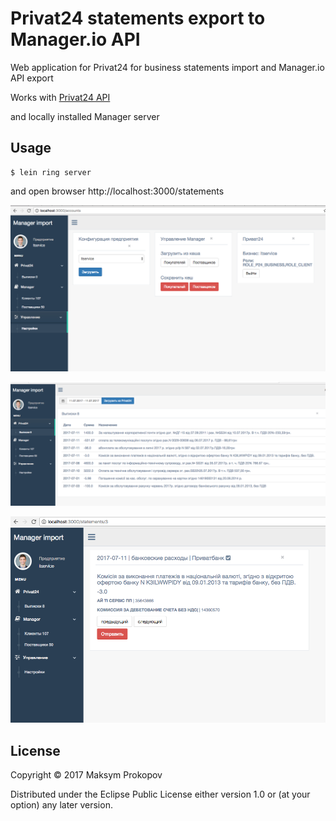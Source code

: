# Privat24 statements export to Manager.io API

Web application for Privat24 for business statements import and Manager.io API export


Works with [Privat24 API](https://link.privatbank.ua/console/wiki)

and locally installed Manager server

## Usage

    $ lein ring server

and open browser http://localhost:3000/statements


![Screenshot 1](/doc/shot1.png?raw=true "Screenshot 1")


![Screenshot 2](/doc/shot2.png?raw=true "Screenshot 2")


![Screenshot 3](/doc/shot3.png?raw=true "Screenshot 3")


## License

Copyright © 2017 Maksym Prokopov

Distributed under the Eclipse Public License either version 1.0 or (at
your option) any later version.
